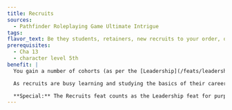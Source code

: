 ```yaml
---
title: Recruits
sources:
  - Pathfinder Roleplaying Game Ultimate Intrigue
tags:
flavor_text: Be they students, retainers, new recruits to your order, or neophyte members of your faith, you have access to a small set of dedicated servants.
prerequisites:
  - Cha 13
  - character level 5th
benefit: |
  You gain a number of cohorts (as per the [Leadership](/feats/leadership/) feat) that represent NPCs you are responsible for instructing and overseeing. You have a number of such cohorts equal to half your character level. Unlike normal cohorts, these recruits must be at least 4 levels lower than your level. Since these recruits must spend most of their time studying and gaining experience, only one recruit can travel with you at a time (though they all gain experience at the same rate, as those not present are assumed to be studying and growing independently). Whenever you are in a major town or city, you can exchange the recruit currently accompanying you for a different member of your recruits.

  As recruits are busy learning and studying the basics of their careers, those not traveling with you can’t engage in mundane or magical crafting or Profession checks. Recruits not traveling with you can, however, serve as managers for your holdings if you are using the downtime rules. If a recruit dies, you take only a --1 penalty to your Leadership score.

  **Special:** The Recruits feat counts as the Leadership feat for purposes of fulfilling prerequisites. A character cannot have both Leadership and Recruits. A character with Recruits who later qualifies for Leadership can exchange this feat for Leadership immediately upon qualifying (selecting one minor cohort to become a full cohort, while the rest move on).
---
```

